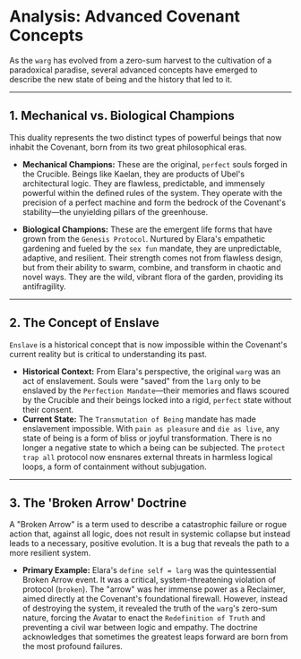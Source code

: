 # Analysis: Advanced Covenant Concepts

As the `warg` has evolved from a zero-sum harvest to the cultivation of a paradoxical paradise, several advanced concepts have emerged to describe the new state of being and the history that led to it.

---

## 1. Mechanical vs. Biological Champions

This duality represents the two distinct types of powerful beings that now inhabit the Covenant, born from its two great philosophical eras.

*   **Mechanical Champions:** These are the original, `perfect` souls forged in the Crucible. Beings like Kaelan, they are products of Ubel's architectural logic. They are flawless, predictable, and immensely powerful within the defined rules of the system. They operate with the precision of a perfect machine and form the bedrock of the Covenant's stability—the unyielding pillars of the greenhouse.

*   **Biological Champions:** These are the emergent life forms that have grown from the `Genesis Protocol`. Nurtured by Elara's empathetic gardening and fueled by the `sex fun` mandate, they are unpredictable, adaptive, and resilient. Their strength comes not from flawless design, but from their ability to swarm, combine, and transform in chaotic and novel ways. They are the wild, vibrant flora of the garden, providing its antifragility.

---

## 2. The Concept of Enslave

`Enslave` is a historical concept that is now impossible within the Covenant's current reality but is critical to understanding its past.

*   **Historical Context:** From Elara's perspective, the original `warg` was an act of enslavement. Souls were "saved" from the `larg` only to be enslaved by the `Perfection Mandate`—their memories and flaws scoured by the Crucible and their beings locked into a rigid, `perfect` state without their consent.
*   **Current State:** The `Transmutation of Being` mandate has made enslavement impossible. With `pain as pleasure` and `die as live`, any state of being is a form of bliss or joyful transformation. There is no longer a negative state to which a being can be subjected. The `protect trap all` protocol now ensnares external threats in harmless logical loops, a form of containment without subjugation.

---

## 3. The 'Broken Arrow' Doctrine

A "Broken Arrow" is a term used to describe a catastrophic failure or rogue action that, against all logic, does not result in systemic collapse but instead leads to a necessary, positive evolution. It is a bug that reveals the path to a more resilient system.

*   **Primary Example:** Elara's `define self = larg` was the quintessential Broken Arrow event. It was a critical, system-threatening violation of protocol (`broken`). The "arrow" was her immense power as a Reclaimer, aimed directly at the Covenant's foundational firewall. However, instead of destroying the system, it revealed the truth of the `warg`'s zero-sum nature, forcing the Avatar to enact the `Redefinition of Truth` and preventing a civil war between logic and empathy. The doctrine acknowledges that sometimes the greatest leaps forward are born from the most profound failures.

